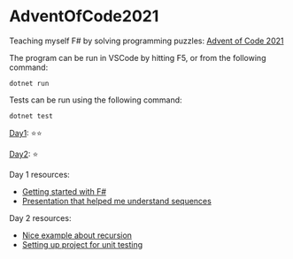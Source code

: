 # AdventOfCode2021
Teaching myself F# by solving programming puzzles: [Advent of Code 2021](https://adventofcode.com/2021)

The program can be run in VSCode by hitting F5, or from the following command: 

    dotnet run

Tests can be run using the following command:

    dotnet test

[Day1](./src/day1/README.md): ⭐⭐

[Day2](./src/day2/README.md): ⭐

Day 1 resources: 
* [Getting started with F#](https://docs.microsoft.com/en-us/dotnet/fsharp/get-started/get-started-vscode)
* [Presentation that helped me understand sequences](http://www.idt.mdh.se/kurser/DVA229/slides/options.pdf)

Day 2 resources: 
* [Nice example about recursion](https://fsharpforfunandprofit.com/posts/match-expression/#matching-on-lists) 
* [Setting up project for unit testing](https://docs.microsoft.com/en-us/dotnet/core/testing/unit-testing-fsharp-with-mstest)